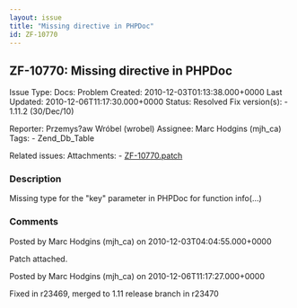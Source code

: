 ```yaml
---
layout: issue
title: "Missing directive in PHPDoc"
id: ZF-10770
---
```


ZF-10770: Missing directive in PHPDoc
-------------------------------------

 Issue Type: Docs: Problem Created: 2010-12-03T01:13:38.000+0000 Last Updated: 2010-12-06T11:17:30.000+0000 Status: Resolved Fix version(s): - 1.11.2 (30/Dec/10)
 
 Reporter:  Przemys?aw Wróbel (wrobel)  Assignee:  Marc Hodgins (mjh\_ca)  Tags: - Zend\_Db\_Table
 
 Related issues: 
 Attachments: - [ZF-10770.patch](/issues/secure/attachment/13516/ZF-10770.patch)
 
### Description

Missing type for the "key" parameter in PHPDoc for function info(...)

 

 

### Comments

Posted by Marc Hodgins (mjh\_ca) on 2010-12-03T04:04:55.000+0000

Patch attached.

 

 

Posted by Marc Hodgins (mjh\_ca) on 2010-12-06T11:17:27.000+0000

Fixed in r23469, merged to 1.11 release branch in r23470

 

 